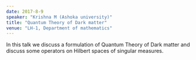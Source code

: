 ```yaml
---
date: 2017-8-9
speaker: "Krishna M (Ashoka university)"
title: "Quantum Theory of Dark matter"
venue: "LH-1, Department of mathematics"
---
```

In this talk we discuss a formulation of Quantum Theory of Dark
matter and discuss some operators on Hilbert spaces of singular measures.
